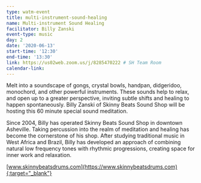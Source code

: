 ```yaml
---
type: watm-event
title: multi-instrument-sound-healing
name: Multi-instrument Sound Healing
facilitator: Billy Zanski
event-type: music
day: 2
date: '2020-06-13'
start-time: '12:30'
end-time: '13:30'
link: https://us02web.zoom.us/j/8285470222 # SH Team Room
calendar-link:
---
```


Melt into a soundscape of gongs, crystal bowls, handpan, didgeridoo, monochord, and other powerful instruments.  These sounds help to relax, and open up to a greater perspective, inviting subtle shifts and healing to happen spontaneously.  Billy Zanski of Skinny Beats Sound Shop will be hosting this 60 minute special sound meditation.

Since 2004, Billy has operated Skinny Beats Sound Shop in downtown Asheville. Taking percussion into the realm of meditation and healing has become the cornerstone of his shop.
After studying traditional music in West Africa and Brazil, Billy has developed an approach of combining natural low frequency tones with rhythmic progressions, creating space for inner work and relaxation.

[www.skinnybeatsdrums.com](https://www.skinnybeatsdrums.com){:target="_blank"}
